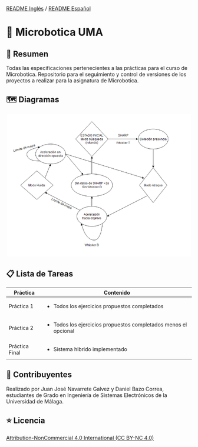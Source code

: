 [README Inglés](https://github.com/JeyJeysp/Microbotics_UMA/blob/main/README.md) / [README Español](https://github.com/JeyJeysp/Microbotics_UMA/blob/main/README_SP.md)
# 🤖 Microbotica UMA

## 📄 Resumen
Todas las especificaciones pertenecientes a las prácticas para el curso de Microbotica.
Repositorio para el seguimiento y control de versiones de los proyectos a realizar para la asignatura de Microbotica.

## 🗺 Diagramas

<p align="center">
  <img src="https://github.com/JeyJeysp/Microbotics_UMA/blob/main/Diagramas/Diagrama%202.PNG" width="500" /> 
</p>

## 📋 Lista de Tareas

Práctica|Contenido
---|---
Práctica 1 | <ul><li>Todos los ejercicios propuestos completados</ul>
Práctica 2 | <ul><li>Todos los ejercicios propuestos completados menos el opcional</ul>
Práctica Final | <ul><li>Sistema hibrido implementado</ul> 

## 👤 Contribuyentes 
Realizado por Juan José Navarrete Galvez y Daniel Bazo Correa, estudiantes de Grado en Ingeniería de Sistemas Electrónicos de la Universidad de Málaga.

## ⭐️ Licencia
[Attribution-NonCommercial 4.0 International (CC BY-NC 4.0)](https://creativecommons.org/licenses/by-nc/4.0/)
